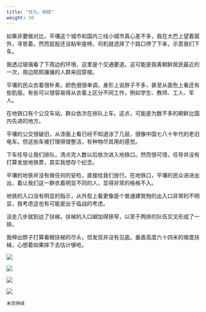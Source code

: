 ```yaml
---
title: "廿九，地铁"
weight: 30
---
```


如果非要做对比，平壤这个城市和国内三线小城市真心差不多，我在大巴上望着窗外，寻思着。然而屁股还没粘牢座椅，司机就选择了个路口停了下来，示意我们下车。

我透过玻璃看了下周边的环境，这里是个交通要道。这可能是我离朝鲜居民最近的一次，周边熙熙攘攘的人群来回穿梭。

平壤的民众衣着很朴素，颜色很很单调，身形上说胖子不多，甚至从面色上看还有些肌瘦。有些可以很容易得从衣着上区分不同工作，例如学生、教师、工人、军人。

在地铁口有个公交车站，群众依次在排队上车。这点，可能是为数不多的朝鲜比国内先进的地方。

平壤的公交很破旧，从漆面上看已经不知道涂了几层，很像中国七八十年代的老旧电车。但这些车被打理得很整洁，有种物尽其用的感觉。

下车任导让我们排队，清点完人数以后依次进入地铁口。然而很可惜，任导并没有打算发放地铁票，其实我想存个纪念。

平壤的地铁并没有做任何的安检，直接给我们放行。在地铁口，平壤的民众进进出出，着让我们这一群衣着明显不同的人，显得非常的格格不入。

地铁的入口没有明显的指示，从外型上看更像是个普通建筑物的出入口非常的不明显，我考虑这也有可能是出于临战的考虑。

没走几步就到达了扶梯，扶梯的入口越加得狭窄，以至于两排的队伍交叉形成了一排。

我伸出脖子打算看眼扶梯的尽头，但发现并没有见底。垂直高度六十四米的坡度扶梯，心想着如果摔下去估计够呛。

![](/north-korea/0404.jpg)

![](/north-korea/0408.jpg)

![](/north-korea/0375.jpg)

![](/north-korea/0377.jpg)

`未完待续`
